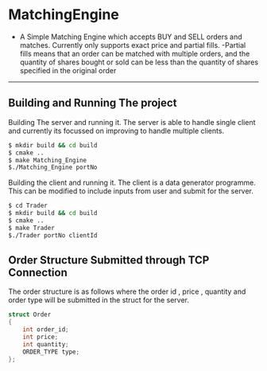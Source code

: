 # MatchingEngine
- A Simple Matching Engine which accepts BUY and SELL orders and matches. Currently only supports exact price and partial fills.
-Partial fills means that an order can be matched with multiple orders, and the quantity of shares bought or sold can be less than the quantity of shares specified in the original order
---

## Building and Running The project
Building The server and running it.
The server is able to handle single client and currently its focussed on improving to handle multiple clients.
```bash
$ mkdir build && cd build
$ cmake ..
$ make Matching_Engine 
$./Matching_Engine portNo
```

Building the client and running it.
The client is a data generator programme. This can be modified to include inputs from user and submit for the server. 
```bash
$ cd Trader 
$ mkdir build && cd build
$ cmake ..
$ make Trader 
$./Trader portNo clientId
```
## Order Structure Submitted through TCP Connection
The order structure is as follows where the order id , price , quantity and order type will be submitted in the struct for the server.
```c++
struct Order
{
    int order_id;
    int price;
    int quantity;
    ORDER_TYPE type;
};
```

